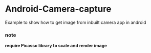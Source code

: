 # Android-Camera-capture
Example to show how to get image from inbuilt camera app in android

### note
**require Picasso library to scale and render image**


